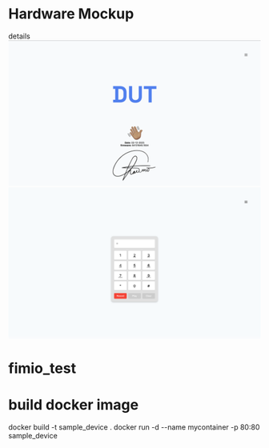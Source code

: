 # Hardware Mockup
details
![landingpage.](landingpage.png)
![Keypad.](dial_pad.png)


# fimio_test

# build docker image
docker build -t sample_device . 
docker run -d --name mycontainer -p 80:80 sample_device